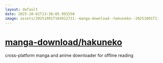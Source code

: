 ```yaml
---
layout: default
date: 2025-10-01T13:38:05.991550
image: assets/20251001T104912721--manga-download--hakuneko--20251001T110112948--cropped.png
---
```


# [manga-download/hakuneko](https://github.com/manga-download/hakuneko)

cross-platform manga and anime downloader for offline reading
